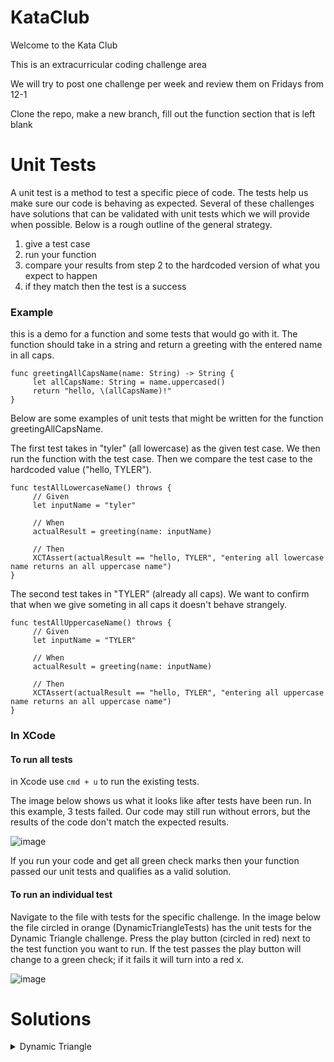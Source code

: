 # KataClub

Welcome to the Kata Club

This is an extracurricular coding challenge area

We will try to post one challenge per week and review them on Fridays from 12-1

Clone the repo, make a new branch, fill out the function section that is left blank


# Unit Tests

A unit test is a method to test a specific piece of code. The tests help us make sure our code is behaving as expected. Several of these challenges have solutions that can be validated with unit tests which we will provide when possible. Below is a rough outline of the general strategy.

1. give a test case
2. run your function
3. compare your results from step 2 to the hardcoded version of what you expect to happen
4. if they match then the test is a success


### Example 

this is a demo for a function and some tests that would go with it. The function should take in a string and return a greeting with the entered name in all caps. 

```
func greetingAllCapsName(name: String) -> String {
     let allCapsName: String = name.uppercased()
     return "hello, \(allCapsName)!"
}
```

Below are some examples of unit tests that might be written for the function greetingAllCapsName.

The first test takes in "tyler" (all lowercase) as the given test case. We then run the function with the test case. Then we compare the test case to the hardcoded value ("hello, TYLER").
```
func testAllLowercaseName() throws {
     // Given
     let inputName = "tyler"
     
     // When
     actualResult = greeting(name: inputName)
     
     // Then
     XCTAssert(actualResult == "hello, TYLER", "entering all lowercase name returns an all uppercase name")
}
```

The second test takes in "TYLER" (already all caps). We want to confirm that when we give someting in all caps it doesn't behave strangely.

```
func testAllUppercaseName() throws {
     // Given
     let inputName = "TYLER"
     
     // When
     actualResult = greeting(name: inputName)
     
     // Then
     XCTAssert(actualResult == "hello, TYLER", "entering all uppercase name returns an all uppercase name")
}
```

### In XCode

#### To run all tests

in Xcode use ```cmd + u``` to run the existing tests.

The image below shows us what it looks like after tests have been run. In this example, 3 tests failed. Our code may still run without errors, but the results of the code don't match the expected results.

![image](https://user-images.githubusercontent.com/47198432/150194114-92f24290-f23d-47e4-a786-5695ba5096fe.png)

If you run your code and get all green check marks then your function passed our unit tests and qualifies as a valid solution.


#### To run an individual test

Navigate to the file with tests for the specific challenge. In the image below the file circled in orange (DynamicTriangleTests) has the unit tests for the Dynamic Triangle challenge. Press the play button (circled in red) next to the test function you want to run. If the test passes the play button will change to a green check; if it fails it will turn into a red x.

![image](https://user-images.githubusercontent.com/47198432/150199364-c4a8e75b-6e29-4954-8f77-a86304754cc9.png)

# Solutions

<details> 
  <summary> Dynamic Triangle </summary>
 
  ```
  func triangleOfOnes(with height: String) -> String {
        return ""
    } 
  ```
  
  ```
  func triangleOfOnes(with height: String) -> String {
        return ""
    } 
  ```
</details>
